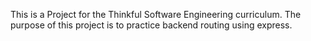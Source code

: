 This is a Project for the Thinkful Software Engineering curriculum. 
The purpose of this project is to practice backend routing using express.